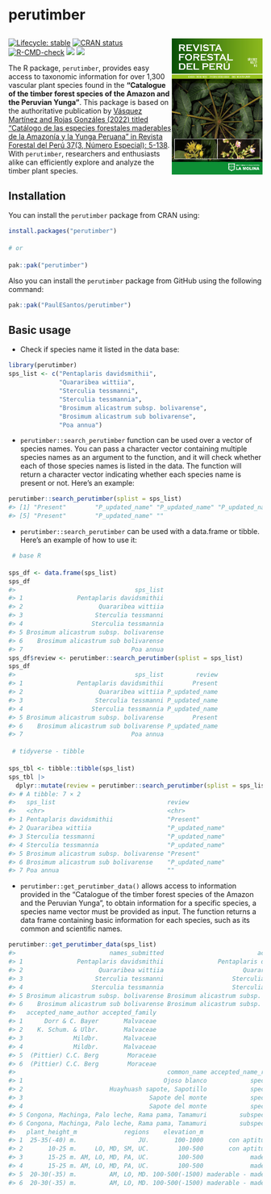 
<!-- README.md is generated from README.Rmd. Please edit that file -->

# perutimber

## <a href='https://github.com/PaulESantos/perutimber'><img src='man/figures/cover.jpg' align="right" height="270" width="180" /></a>

<!-- badges: start -->

[![Lifecycle:
stable](https://img.shields.io/badge/lifecycle-stable-green.svg)](https://lifecycle.r-lib.org/articles/stages.html)
[![CRAN
status](https://www.r-pkg.org/badges/version/perutimber)](https://CRAN.R-project.org/package=perutimber)
[![R-CMD-check](https://github.com/PaulESantos/perutimber/actions/workflows/R-CMD-check.yaml/badge.svg)](https://github.com/PaulESantos/perutimber/actions/workflows/R-CMD-check.yaml)
[![](http://cranlogs.r-pkg.org/badges/grand-total/perutimber?color=green)](https://cran.r-project.org/package=perutimber)
[![](http://cranlogs.r-pkg.org/badges/last-week/perutimber?color=green)](https://cran.r-project.org/package=perutimber)
<!-- badges: end -->

The R package, `perutimber`, provides easy access to taxonomic
information for over 1,300 vascular plant species found in the
**“Catalogue of the timber forest species of the Amazon and the Peruvian
Yunga”**. This package is based on the authoritative publication by
[Vásquez Martínez and Rojas Gonzáles (2022) titled “Catálogo de las
especies forestales maderables de la Amazonía y la Yunga Peruana” in
Revista Forestal del Perú 37(3, Número Especial):
5-138](https://revistas.lamolina.edu.pe/index.php/rfp/article/view/1956).
With `perutimber`, researchers and enthusiasts alike can efficiently
explore and analyze the timber plant species.

## Installation

You can install the `perutimber` package from CRAN using:

``` r
install.packages("perutimber")

# or

pak::pak("perutimber")
```

Also you can install the `perutimber` package from GitHub using the
following command:

``` r
pak::pak("PaulESantos/perutimber")
```

## Basic usage

- Check if species name it listed in the data base:

``` r
library(perutimber)
sps_list <- c("Pentaplaris davidsmithii", 
              "Quararibea wittiia",
              "Sterculia tessmanni", 
              "Sterculia tessmannia", 
              "Brosimum alicastrum subsp. bolivarense",
              "Brosimum alicastrum sub bolivarense",
              "Poa annua")
```

- `perutimber::search_perutimber` function can be used over a vector of
  species names. You can pass a character vector containing multiple
  species names as an argument to the function, and it will check
  whether each of those species names is listed in the data. The
  function will return a character vector indicating whether each
  species name is present or not. Here’s an example:

``` r
perutimber::search_perutimber(splist = sps_list)
#> [1] "Present"        "P_updated_name" "P_updated_name" "P_updated_name"
#> [5] "Present"        "P_updated_name" ""
```

- `perutimber::search_perutimber` can be used with a data.frame or
  tibble. Here’s an example of how to use it:

``` r
 # base R

sps_df <- data.frame(sps_list)
sps_df
#>                                 sps_list
#> 1               Pentaplaris davidsmithii
#> 2                     Quararibea wittiia
#> 3                    Sterculia tessmanni
#> 4                   Sterculia tessmannia
#> 5 Brosimum alicastrum subsp. bolivarense
#> 6    Brosimum alicastrum sub bolivarense
#> 7                              Poa annua
sps_df$review <- perutimber::search_perutimber(splist = sps_list)
sps_df
#>                                 sps_list         review
#> 1               Pentaplaris davidsmithii        Present
#> 2                     Quararibea wittiia P_updated_name
#> 3                    Sterculia tessmanni P_updated_name
#> 4                   Sterculia tessmannia P_updated_name
#> 5 Brosimum alicastrum subsp. bolivarense        Present
#> 6    Brosimum alicastrum sub bolivarense P_updated_name
#> 7                              Poa annua

 # tidyverse - tibble

sps_tbl <- tibble::tibble(sps_list)
sps_tbl |> 
  dplyr::mutate(review = perutimber::search_perutimber(splist = sps_list))
#> # A tibble: 7 × 2
#>   sps_list                               review          
#>   <chr>                                  <chr>           
#> 1 Pentaplaris davidsmithii               "Present"       
#> 2 Quararibea wittiia                     "P_updated_name"
#> 3 Sterculia tessmanni                    "P_updated_name"
#> 4 Sterculia tessmannia                   "P_updated_name"
#> 5 Brosimum alicastrum subsp. bolivarense "Present"       
#> 6 Brosimum alicastrum sub bolivarense    "P_updated_name"
#> 7 Poa annua                              ""
```

- `perutimber::get_perutimber_data()` allows access to information
  provided in the “Catalogue of the timber forest species of the Amazon
  and the Peruvian Yunga”, to obtain information for a specific species,
  a species name vector must be provided as input. The function returns
  a data frame containing basic information for each species, such as
  its common and scientific names.

``` r
perutimber::get_perutimber_data(sps_list)
#>                          names_submitted                          accepted_name
#> 1               Pentaplaris davidsmithii               Pentaplaris davidsmithii
#> 2                     Quararibea wittiia                      Quararibea wittii
#> 3                    Sterculia tessmanni                   Sterculia tessmannii
#> 4                   Sterculia tessmannia                   Sterculia tessmannii
#> 5 Brosimum alicastrum subsp. bolivarense Brosimum alicastrum subsp. bolivarense
#> 6    Brosimum alicastrum sub bolivarense Brosimum alicastrum subsp. bolivarense
#>   accepted_name_author accepted_family
#> 1      Dorr & C. Bayer       Malvaceae
#> 2    K. Schum. & Ulbr.       Malvaceae
#> 3              Mildbr.       Malvaceae
#> 4              Mildbr.       Malvaceae
#> 5  (Pittier) C.C. Berg        Moraceae
#> 6  (Pittier) C.C. Berg        Moraceae
#>                                          common_name accepted_name_rank habit
#> 1                                       Ojoso blanco            species Árbol
#> 2                        Huayhuash sapote, Sapotillo            species Árbol
#> 3                                   Sapote del monte            species Árbol
#> 4                                   Sapote del monte            species Árbol
#> 5 Congona, Machinga, Palo leche, Rama pama, Tamamuri         subspecies Árbol
#> 6 Congona, Machinga, Palo leche, Rama pama, Tamamuri         subspecies Árbol
#>   plant_height_m             regions    elevation_m                        uses
#> 1  25-35(-40) m.                 JU.       100-1000       con aptitud maderable
#> 2       10-25 m.     LO, MD, SM, UC.        100-500       con aptitud maderable
#> 3       15-25 m. AM, LO, MD, PA, UC.        100-500             madera aserrada
#> 4       15-25 m. AM, LO, MD, PA, UC.        100-500             madera aserrada
#> 5  20-30(-35) m.         AM, LO, MD. 100-500(-1500) maderable - madera aserrada
#> 6  20-30(-35) m.         AM, LO, MD. 100-500(-1500) maderable - madera aserrada
```
